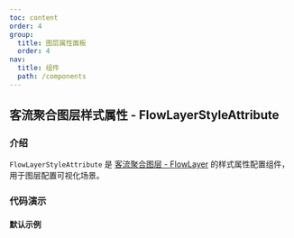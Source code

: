 ```yaml
---
toc: content
order: 4
group:
  title: 图层属性面板
  order: 4
nav:
  title: 组件
  path: /components
---
```


## 客流聚合图层样式属性 - FlowLayerStyleAttribute

### 介绍

`FlowLayerStyleAttribute` 是 [客流聚合图层 - FlowLayer](https://larkmap.antv.vision/components/layers/composite-layers/flowlayer-layer) 的样式属性配置组件，用于图层配置可视化场景。

### 代码演示

#### 默认示例

<code src="./demos/default.tsx" compact></code>

<API></API>
